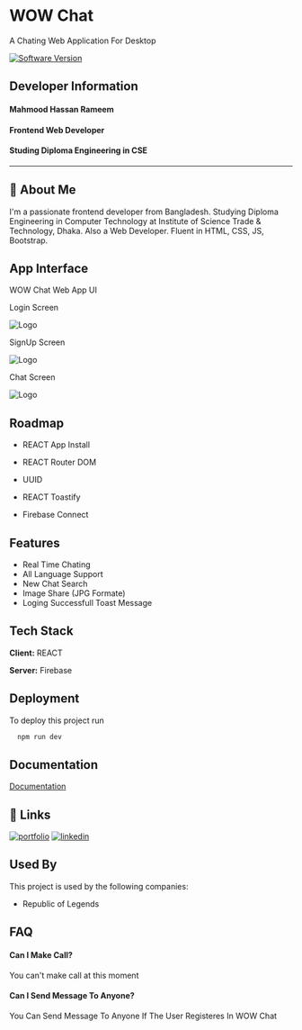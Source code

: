 # WOW Chat

A Chating Web Application For Desktop

[![Software Version](https://img.shields.io/badge/Software_Version-0.5_Beta-red.svg)]()

## Developer Information

#### **Mahmood Hassan Rameem**

#### Frontend Web Developer

#### Studing Diploma Engineering in CSE

---

## 🚀 About Me

I'm a passionate frontend developer from Bangladesh. Studying Diploma Engineering in Computer Technology at Institute of Science Trade & Technology, Dhaka. Also a Web Developer. Fluent in HTML, CSS, JS, Bootstrap.

## App Interface

WOW Chat Web App UI

Login Screen

![Logo](https://wowchat.netlify.app/ss/ss1.png)

SignUp Screen

![Logo](https://wowchat.netlify.app/ss/ss2.png)

Chat Screen

![Logo](https://wowchat.netlify.app/ss/ss3.png)

## Roadmap

- REACT App Install

- REACT Router DOM

- UUID

- REACT Toastify

- Firebase Connect

## Features

- Real Time Chating
- All Language Support
- New Chat Search
- Image Share (JPG Formate)
- Loging Successfull Toast Message

## Tech Stack

**Client:** REACT

**Server:** Firebase

## Deployment

To deploy this project run

```bash
  npm run dev
```

## Documentation

[Documentation](https://linktodocumentation)

## 🔗 Links

[![portfolio](https://img.shields.io/badge/my_portfolio-000?style=for-the-badge&logo=ko-fi&logoColor=white)](https://rameem.netlify.app/)
[![linkedin](https://img.shields.io/badge/linkedin-0A66C2?style=for-the-badge&logo=linkedin&logoColor=white)](https://www.linkedin.com/in/mahmood-hassan-rameem/)

## Used By

This project is used by the following companies:

- Republic of Legends

## FAQ

#### Can I Make Call?

You can't make call at this moment

#### Can I Send Message To Anyone?

You Can Send Message To Anyone If The User Registeres In WOW Chat
